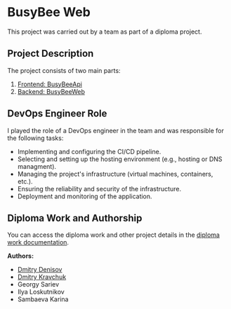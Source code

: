 # BusyBee Web

This project was carried out by a team as part of a diploma project.

## Project Description

The project consists of two main parts:

1. [Frontend: BusyBeeApi](https://github.com/lolDC1/BusyBeeApi)
2. [Backend: BusyBeeWeb](https://github.com/lolDC1/BusyBeeWeb)

## DevOps Engineer Role

I played the role of a DevOps engineer in the team and was responsible for the following tasks:

- Implementing and configuring the CI/CD pipeline.
- Selecting and setting up the hosting environment (e.g., hosting or DNS managment).
- Managing the project's infrastructure (virtual machines, containers, etc.).
- Ensuring the reliability and security of the infrastructure.
- Deployment and monitoring of the application.

## Diploma Work and Authorship

You can access the diploma work and other project details in the [diploma work documentation](https://docs.google.com/document/d/1RvlPWEJLdIqFhz0Nn6VH2IkV4hkhj_DklkcDCibBo8Y/edit?usp=sharing).

**Authors:**
- [Dmitry Denisov](https://www.linkedin.com/in/dmitry-denisov-b67432221/)
- [Dmitry Kravchuk](https://www.linkedin.com/in/dmikrv/)
- Georgy Sariev
- Ilya Loskutnikov
- Sambaeva Karina

